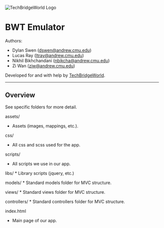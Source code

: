 ![TechBridgeWorld Logo](/assets/tbw_logo.png)

BWT Emulator
==============================================

Authors:
* Dylan Swen (dswen@andrew.cmu.edu)
* Lucas Ray (ltray@andrew.cmu.edu)
* Nikhil Bikhchandani (nbikcha@andrew.cmu.edu)
* Zi Wan (ziw@andrew.cmu.edu)

Developed for and with help by [TechBridgeWorld](http://www.techbridgeworld.org/).

<hr />

Overview
----------------------------------------------
See specific folders for more detail.

assets/
  * Assets (images, mappings, etc.).

css/
  * All css and scss used for the app.

scripts/
  * All scripts we use in our app.

  libs/
    * Library scripts (jquery, etc.)

  models/
    * Standard models folder for MVC structure.

  views/
    * Standard views folder for MVC structure.

  controllers/
    * Standard controllers folder for MVC structure.

index.html
  * Main page of our app.
